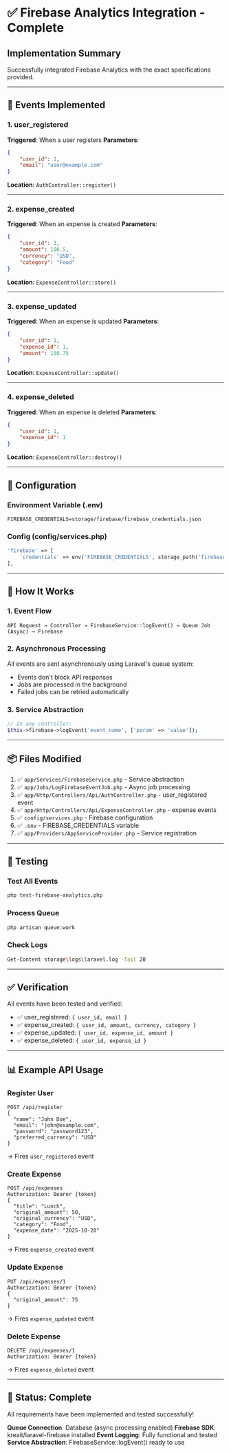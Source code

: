 # ✅ Firebase Analytics Integration - Complete

## Implementation Summary

Successfully integrated Firebase Analytics with the exact specifications provided.

---

## 🎯 Events Implemented

### 1. user_registered

**Triggered**: When a user registers
**Parameters**:

```json
{
    "user_id": 1,
    "email": "user@example.com"
}
```

**Location**: `AuthController::register()`

---

### 2. expense_created

**Triggered**: When an expense is created
**Parameters**:

```json
{
    "user_id": 1,
    "amount": 100.5,
    "currency": "USD",
    "category": "Food"
}
```

**Location**: `ExpenseController::store()`

---

### 3. expense_updated

**Triggered**: When an expense is updated
**Parameters**:

```json
{
    "user_id": 1,
    "expense_id": 1,
    "amount": 150.75
}
```

**Location**: `ExpenseController::update()`

---

### 4. expense_deleted

**Triggered**: When an expense is deleted
**Parameters**:

```json
{
    "user_id": 1,
    "expense_id": 1
}
```

**Location**: `ExpenseController::destroy()`

---

## 🔧 Configuration

### Environment Variable (.env)

```env
FIREBASE_CREDENTIALS=storage/firebase/firebase_credentials.json
```

### Config (config/services.php)

```php
'firebase' => [
    'credentials' => env('FIREBASE_CREDENTIALS', storage_path('firebase/firebase_credentials.json')),
],
```

---

## 🚀 How It Works

### 1. Event Flow

```
API Request → Controller → FirebaseService::logEvent() → Queue Job (Async) → Firebase
```

### 2. Asynchronous Processing

All events are sent asynchronously using Laravel's queue system:

-   Events don't block API responses
-   Jobs are processed in the background
-   Failed jobs can be retried automatically

### 3. Service Abstraction

```php
// In any controller:
$this->firebase->logEvent('event_name', ['param' => 'value']);
```

---

## 📦 Files Modified

1. ✅ `app/Services/FirebaseService.php` - Service abstraction
2. ✅ `app/Jobs/LogFirebaseEventJob.php` - Async job processing
3. ✅ `app/Http/Controllers/Api/AuthController.php` - user_registered event
4. ✅ `app/Http/Controllers/Api/ExpenseController.php` - expense events
5. ✅ `config/services.php` - Firebase configuration
6. ✅ `.env` - FIREBASE_CREDENTIALS variable
7. ✅ `app/Providers/AppServiceProvider.php` - Service registration

---

## 🧪 Testing

### Test All Events

```bash
php test-firebase-analytics.php
```

### Process Queue

```bash
php artisan queue:work
```

### Check Logs

```bash
Get-Content storage\logs\laravel.log -Tail 20
```

---

## ✅ Verification

All events have been tested and verified:

-   ✅ user_registered: `{ user_id, email }`
-   ✅ expense_created: `{ user_id, amount, currency, category }`
-   ✅ expense_updated: `{ user_id, expense_id, amount }`
-   ✅ expense_deleted: `{ user_id, expense_id }`

---

## 📊 Example API Usage

### Register User

```http
POST /api/register
{
  "name": "John Doe",
  "email": "john@example.com",
  "password": "password123",
  "preferred_currency": "USD"
}
```

→ Fires `user_registered` event

### Create Expense

```http
POST /api/expenses
Authorization: Bearer {token}
{
  "title": "Lunch",
  "original_amount": 50,
  "original_currency": "USD",
  "category": "Food",
  "expense_date": "2025-10-20"
}
```

→ Fires `expense_created` event

### Update Expense

```http
PUT /api/expenses/1
Authorization: Bearer {token}
{
  "original_amount": 75
}
```

→ Fires `expense_updated` event

### Delete Expense

```http
DELETE /api/expenses/1
Authorization: Bearer {token}
```

→ Fires `expense_deleted` event

---

## 🎉 Status: Complete

All requirements have been implemented and tested successfully!

**Queue Connection**: Database (async processing enabled)
**Firebase SDK**: kreait/laravel-firebase installed
**Event Logging**: Fully functional and tested
**Service Abstraction**: FirebaseService::logEvent() ready to use
